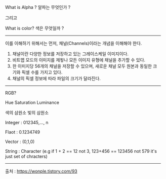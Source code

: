 What is Alpha ?
알파는 무엇인가 ? 


그리고


What is color? 
색은 무엇일까 ?


* * *


이를 이해하기 위해서는 먼저, 채널(Channels)이라는 개념을 이해해야 한다. 


1. 채널이란 다양한 정보를 저장하고 있는 그레이스케일 이미지이다.
2. 비트맵 모드의 이미지를 제욓나 모든 이미지 유형에 채널을 추가할 수 있다.
3. 한 이미지당 56개의 채널을 저장할 수 있으며, 새로운 채널 모두 원본과 동일한 크기와 픽셀 수를 가지고 있다. 
4. 채널의 픽셀 정보에 따라 파일의 크기가 달라진다. 

* * *


RGB?

Hue 
Saturation 
Luminance

색의 삼원소
빛의 삼원소 

Integer : 012345,..., n

Flaot : 0.1234749

Vector : (0,1,0)

String : Character (e.g if 1 + 2 == 12 not 3, 123+456 == 123456 not 579 it's just set of chracters)

* * *

출처 : https://wonple.tistory.com/93
